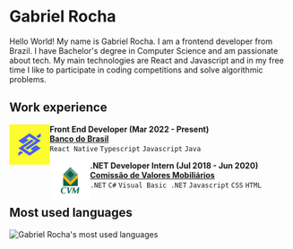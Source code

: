 # Gabriel Rocha

Hello World! My name is Gabriel Rocha. I am a frontend developer from Brazil. I have Bachelor's degree in Computer Science and am passionate about tech. My main technologies are React and Javascript and in my free time I like to participate in coding competitions and solve algorithmic problems.

## Work experience
[<img align="left" alt="Banco do Brasil" src="./images/banco-do-brasil.png" width="72" />](https://www.bb.com.br)

**Front End Developer (Mar 2022 - Present)**  
[**Banco do Brasil**](https://www.bb.com.br)  
`React Native` `Typescript` `Javascript` `Java`

[<img align="left" alt="Comissão de Valores Mobiliários" src="./images/cvm.jpg" width="72" />](https://www.gov.br/cvm)

**.NET Developer Intern (Jul 2018 - Jun 2020)**          
[**Comissão de Valores Mobiliários**](https://www.gov.br/cvm)  
`.NET` `C#` `Visual Basic .NET` `Javascript` `CSS` `HTML`

## Most used languages
![Gabriel Rocha's most used languages](https://github-readme-stats.vercel.app/api/top-langs/?username=gabrielrochamd&layout=compact&theme=dark)
